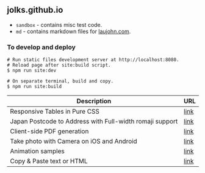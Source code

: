 ## jolks.github.io
* `sandbox` - contains misc test code.
* `md` - contains markdown files for [laujohn.com](http://laujohn.com).

### To develop and deploy
```
# Run static files development server at http://localhost:8080.
# Reload page after site:build script.
$ npm run site:dev

# On separate terminal, build and copy.
$ npm run site:build
```

Description | URL
------------ | -------------
Responsive Tables in Pure CSS | [link](https://jolks.github.io/sandbox/responsive_table.html)
Japan Postcode to Address with Full-width romaji support | [link](https://jolks.github.io/sandbox/jp_postcode2address.html)
Client-side PDF generation | [link](https://jolks.github.io/sandbox/pdf.html)
Take photo with Camera on iOS and Android | [link](https://jolks.github.io/sandbox/camera.html)
Animation samples | [link](https://jolks.github.io/sandbox/animation.html)
Copy & Paste text or HTML | [link](https://jolks.github.io/sandbox/copy_paste.html)
